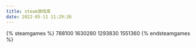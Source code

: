 ```yaml
---
title: steam游戏库
date: 2022-05-11 11:29:26
---
```

{% steamgames %}
788100
1630280
1293830
1551360
{% endsteamgames %}

